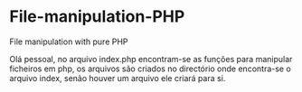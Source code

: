 # File-manipulation-PHP
File manipulation with pure PHP


Olá pessoal, no arquivo index.php encontram-se as funções para manipular ficheiros em php, os arquivos são criados no directório onde encontra-se o arquivo index, senão houver um arquivo ele criará para si.
